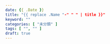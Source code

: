 ```yaml
---
date: {{ .Date }}
title: "{{ replace .Name "-" " " | title }}"
keyword: ""
categories: [ "未分類" ]
tags: [ "", "" ]
draft: true
---
```


